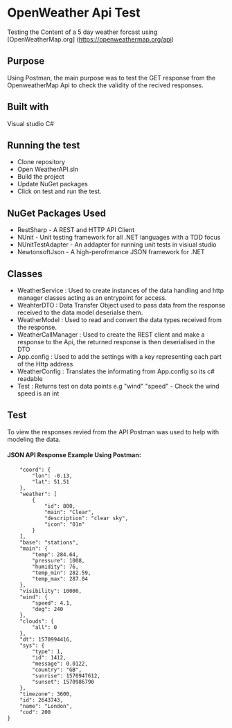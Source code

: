 # OpenWeather Api Test
Testing the Content of a 5 day weather forcast using [OpenWeatherMap.org] (https://openweathermap.org/api) 

## Purpose 
Using Postman, the main purpose was to test the GET response from the OpenweatherMap Api to check the validity of the recived responses. 

## Built with
Visual studio C#

## Running the test
* Clone repository 
* Open WeatherAPI.sln
* Build the project
* Update NuGet packages
* Click on test and run the test.


## NuGet Packages Used
* RestSharp - A REST and HTTP API Client
* NUnit - Unit testing framework for all .NET languages with a TDD focus
* NUnitTestAdapter - An addapter for running unit tests in visiual studio
* NewtonsoftJson - A high-perofrmance JSON framework for .NET

## Classes
* WeatherService : Used to create instances of the data handling and http manager classes acting as an entrypoint for access. 
* WeahterDTO : Data Transfer Object used to pass data from the response received to the data model deserialse them.
* WeatherModel : Used to read and convert the data types received from the response.
* WeatherCallManager : Used to create the REST client and make a response to the Api, the returned response is then deserialised in the DTO
* App.config : Used to add the settings with a key representing each part of the Http address
* WeatherConfig : Translates the informating from App.config so its c# readable 
* Test : Returns test on data points e.g "wind" "speed" - Check the wind speed is an int

## Test
To view the responses revied from the API Postman was used to help with modeling the data.

#### JSON API Response Example Using Postman:
~~~JSON{
    "coord": {
        "lon": -0.13,
        "lat": 51.51
    },
    "weather": [
        {
            "id": 800,
            "main": "Clear",
            "description": "clear sky",
            "icon": "01n"
        }
    ],
    "base": "stations",
    "main": {
        "temp": 284.64,
        "pressure": 1008,
        "humidity": 76,
        "temp_min": 282.59,
        "temp_max": 287.04
    },
    "visibility": 10000,
    "wind": {
        "speed": 4.1,
        "deg": 240
    },
    "clouds": {
        "all": 0
    },
    "dt": 1570994416,
    "sys": {
        "type": 1,
        "id": 1412,
        "message": 0.0122,
        "country": "GB",
        "sunrise": 1570947612,
        "sunset": 1570986790
    },
    "timezone": 3600,
    "id": 2643743,
    "name": "London",
    "cod": 200
}
~~~

